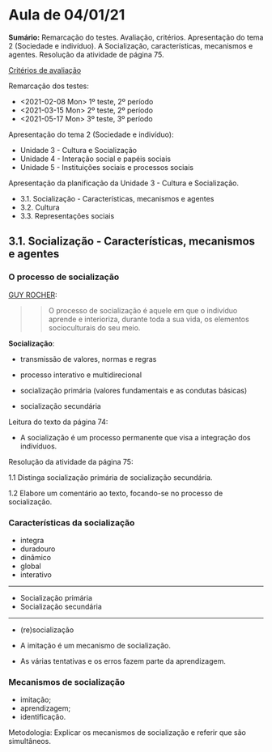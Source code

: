 # Aula de 04/01/21
**Sumário:**
Remarcação do testes. Avaliação, critérios. Apresentação do tema 2 (Sociedade e indivíduo). A Socialização, características, mecanismos e agentes. Resolução da atividade de página 75.

[Critérios de avaliação](http://escolasmichelgiacometti.net/index.php/alunos/1110-criterios-de-avaliacao-para-planos-curriculares-desenvolvidos-ao-abrigo-do-decreto-lei-n-55-2018.html)

Remarcação dos testes:
-   <2021-02-08 Mon> 1º teste, 2º período
-   <2021-03-15 Mon> 2º teste, 2º período
-   <2021-05-17 Mon> 3º teste, 3º período


Apresentação do tema 2 (Sociedade e indivíduo):
- Unidade 3 - Cultura e Socialização
- Unidade 4 - Interação social e papéis sociais
- Unidade 5 - Instituições sociais e processos sociais

Apresentação da planificação da Unidade 3 - Cultura e Socialização.
- 3.1. Socialização - Características, mecanismos e agentes 
- 3.2. Cultura
- 3.3. Representações sociais

## 3.1. Socialização - Características, mecanismos e agentes

### O processo de socialização

[GUY ROCHER](https://en.wikipedia.org/wiki/Guy_Rocher):

>>O processo de socialização é aquele em que o indivíduo aprende e interioriza, durante toda a sua vida, os elementos socioculturais do seu meio.

**Socialização**:
- transmissão de valores, normas e regras 
- processo interativo e multidirecional

- socialização primária (valores fundamentais e as condutas básicas)
- socialização secundária

Leitura do texto da página 74:
- A socialização é um processo permanente que visa a integração dos indivíduos.


Resolução da atividade da página 75:

1.1 Distinga socialização primária de socialização secundária.

<!-- R: A socialização primária é aquela que é feita na infância, com ensinamentos sociais básicos e de forma afetiva. A socialização secundária é feita na idade adulta e de maneira formal, visando a integração em diferentes grupos sociais, comopor exemplo, os profissionais.-->

1.2 Elabore um comentário ao texto, focando-se no processo de socialização.

<!-- R: O comentário deve referir que a socialização é um processo cultural de «transmissão de valores, normas e regras» que permite a integração social do indivíduo. Associada a este «processo interativo e multidirecional» está «uma dada ”representação do mundo“, nomeadamente de mundos especializados», pelo que a socialização implica «assumir o sentimentode pertença a grupos sociais e a uma dada sociedade» -->

### Características da socialização

- integra 
- duradouro
- dinâmico
- global
- interativo
---
- Socialização primária
- Socialização secundária
---
- (re)socialização

- A imitação é um mecanismo de socialização.
- As várias tentativas e os erros fazem parte da aprendizagem.

### Mecanismos de socialização

- imitação;
- aprendizagem;
- identificação.

Metodologia:
Explicar os mecanismos de socialização e referir que são simultâneos.

